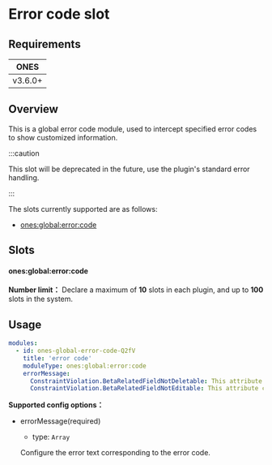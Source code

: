 # Error code slot

## Requirements

|  ONES   |
| :-----: |
| v3.6.0+ |

## Overview

This is a global error code module, used to intercept specified error codes to show customized information.

:::caution

This slot will be deprecated in the future, use the plugin's standard error handling.

:::

The slots currently supported are as follows:

- [ones:global:error:code](#onesglobalerrorcode)

## Slots

#### ones:global:error:code

**Number limit：** Declare a maximum of **10** slots in each plugin, and up to **100** slots in the system.

## Usage

```yaml
modules:
  - id: ones-global-error-code-Q2fV
    title: 'error code'
    moduleType: ones:global:error:code
    errorMessage:
      ConstraintViolation.BetaRelatedFieldNotDeletable: This attribute cannot be deleted
      ConstraintViolation.BetaRelatedFieldNotEditable: This attribute cannot be edited
```

**Supported config options：**

- errorMessage(required)

  - type: `Array`

  Configure the error text corresponding to the error code.
